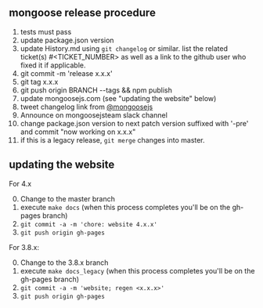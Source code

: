 ## mongoose release procedure

1.  tests must pass
2.  update package.json version
3.  update History.md using `git changelog` or similar. list the related ticket(s) #<TICKET_NUMBER> as well as a link to the github user who fixed it if applicable.
4.  git commit -m 'release x.x.x'
5.  git tag x.x.x
6.  git push origin BRANCH --tags && npm publish
7.  update mongoosejs.com (see "updating the website" below)
8.  tweet changelog link from [@mongoosejs](https://twitter.com/mongoosejs)
9.  Announce on mongoosejsteam slack channel
10. change package.json version to next patch version suffixed with '-pre' and commit "now working on x.x.x"
11. if this is a legacy release, `git merge` changes into master.

## updating the website

For 4.x

0. Change to the master branch
1. execute `make docs` (when this process completes you'll be on the gh-pages branch)
2. `git commit -a -m 'chore: website 4.x.x'`
3. `git push origin gh-pages`

For 3.8.x:

0. Change to the 3.8.x branch
1. execute `make docs_legacy` (when this process completes you'll be on the gh-pages branch)
2. `git commit -a -m 'website; regen <x.x.x>'`
3. `git push origin gh-pages`
